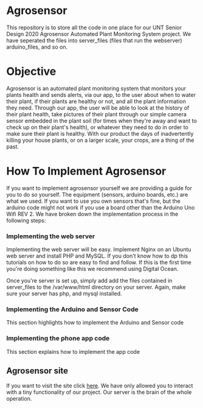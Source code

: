 # Agrosensor

This repository is to store all the code in one place for our UNT Senior Design 2020 Agrosensor Automated Plant Monitoring System project. We have seperated the files into server_files (files that run the webserver) arduino_files, and so on.


# Objective

Agrosensor is an automated plant monitoring system that monitors your plants health and sends alerts, via our app, to the user about when to water their plant, if their plants are healthy or not, and all the plant information they need.
Through our app, the user will be able to look at the history of their plant health, take pictures of their plant through our simple camera sensor embedded in the plant soil (for times when they're away and want to check up on their plant's health), or whatever they need to do in order to make sure their plant is healthy. With our product the days of inadvertently killing your house plants, or on a larger scale, your crops, are a thing of the past.


# How To Implement Agrosensor

If you want to implement agrosensor yourself we are providing a guide for you to do so yourself. The equipment (sensors, arduino boards, etc.) are what we used. If you want to use you own sensors that's fine, but the arduino code might not work if you use a board other than the Arduino Uno Wifi REV 2. We have broken down the implementation process in the following steps:

### Implementing the web server

Implementing the web server will be easy. Implement Nginx on an Ubuntu web server and install PHP and MySQL. If you don't know how to dp this tutorials on how to do so are easy to find and follow. If this is the first time you're doing something like this we recommend using Digital Ocean.

Once you're server is set up, simply add add the files contained in server_files to the /var/www/html directory on your server. Again, make sure your server has php, and mysql installed. 

### Implementing the Arduino and Sensor Code

This section highlights how to implement the Arduino and Sensor code

### Implementing the phone app code

This section explains how to implement the app code


## Agrosensor site

If you want to visit the site click [here](http://157.245.185.143/). We have only allowed you to interact with a tiny functionality of our project. Our server is the brain of the whole operation. 



